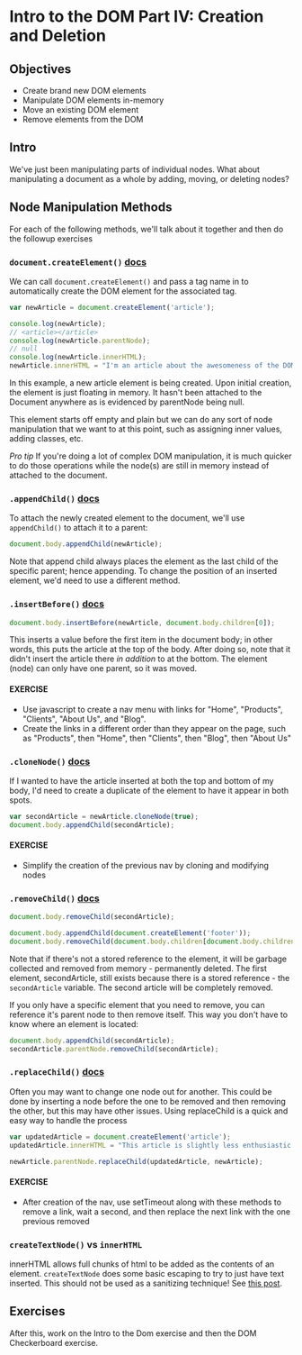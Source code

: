 # Intro to the DOM Part IV: Creation and Deletion

## Objectives

- Create brand new DOM elements
- Manipulate DOM elements in-memory
- Move an existing DOM element
- Remove elements from the DOM

## Intro

We've just been manipulating parts of individual nodes. What about manipulating a document as a whole by adding, moving, or deleting nodes?

## Node Manipulation Methods

For each of the following methods, we'll talk about it together and then do the followup exercises

### `document.createElement()` [docs](https://developer.mozilla.org/en-US/docs/Web/API/Document/createElement)

We can call `document.createElement()` and pass a tag name in to automatically create the DOM element for the associated tag.

```javascript
var newArticle = document.createElement('article');

console.log(newArticle);
// <article></article>
console.log(newArticle.parentNode);
// null
console.log(newArticle.innerHTML);
newArticle.innerHTML = "I'm an article about the awesomeness of the DOM!"
```

In this example, a new article element is being created. Upon initial creation, the element is just floating in memory. It hasn't been attached to the Document anywhere as is evidenced by parentNode being null.

This element starts off empty and plain but we can do any sort of node manipulation that we want to at this point, such as assigning inner values, adding classes, etc.

_Pro tip_ If you're doing a lot of complex DOM manipulation, it is much quicker to do those operations while the node(s) are still in memory instead of attached to the document.

### `.appendChild()` [docs](https://developer.mozilla.org/en-US/docs/Web/API/Node/appendChild)

To attach the newly created element to the document, we'll use `appendChild()` to attach it to a parent:

```javascript
document.body.appendChild(newArticle);
```

Note that append child always places the element as the last child of the specific parent; hence appending. To change the position of an inserted element, we'd need to use a different method.

### `.insertBefore()` [docs](https://developer.mozilla.org/en-US/docs/Web/API/Node/insertBefore)

```javascript
document.body.insertBefore(newArticle, document.body.children[0]);
```

This inserts a value before the first item in the document body; in other words, this puts the article at the top of the body. After doing so, note that it didn't insert the article there _in addition_ to at the bottom. The element (node) can only have one parent, so it was moved.

#### __EXERCISE__

* Use javascript to create a nav menu with links for "Home", "Products", "Clients", "About Us", and "Blog".
* Create the links in a different order than they appear on the page, such as "Products", then "Home", then "Clients", then "Blog", then "About Us"

### `.cloneNode()` [docs](https://developer.mozilla.org/en-US/docs/Web/API/Node/cloneNode)

If I wanted to have the article inserted at both the top and bottom of my body, I'd need to create a duplicate of the element to have it appear in both spots.

```javascript
var secondArticle = newArticle.cloneNode(true);
document.body.appendChild(secondArticle);
```

#### __EXERCISE__

* Simplify the creation of the previous nav by cloning and modifying nodes

### `.removeChild()` [docs](https://developer.mozilla.org/en-US/docs/Web/API/Node/removeChild)

```javascript
document.body.removeChild(secondArticle);

document.body.appendChild(document.createElement('footer'));
document.body.removeChild(document.body.children[document.body.children.length - 1]);
```

Note that if there's not a stored reference to the element, it will be garbage collected and removed from memory - permanently deleted. The first element, secondArticle, still exists because there is a stored reference - the `secondArticle` variable. The second article will be completely removed.

If you only have a specific element that you need to remove, you can reference it's parent node to then remove itself. This way you don't have to know where an element is located:

```javascript
document.body.appendChild(secondArticle);
secondArticle.parentNode.removeChild(secondArticle);
```

### `.replaceChild()` [docs](https://developer.mozilla.org/en-US/docs/Web/API/Node/replaceChild)

Often you may want to change one node out for another. This could be done by inserting a node before the one to be removed and then removing the other, but this may have other issues. Using replaceChild is a quick and easy way to handle the process

```javascript
var updatedArticle = document.createElement('article');
updatedArticle.innerHTML = "This article is slightly less enthusiastic about the DOM but still speaks about its versatility and necessity.";

newArticle.parentNode.replaceChild(updatedArticle, newArticle);
```

#### __EXERCISE__

* After creation of the nav, use setTimeout along with these methods to remove a link, wait a second, and then replace the next link with the one previous removed


### `createTextNode()` vs `innerHTML`

innerHTML allows full chunks of html to be added as the contents of an element. `createTextNode` does some basic escaping to try to just have text inserted. This should not be used as a sanitizing technique! See [this post](http://benv.ca/2012/10/02/you-are-probably-misusing-DOM-text-methods/).


## Exercises

After this, work on the Intro to the Dom exercise and then the DOM Checkerboard exercise.
